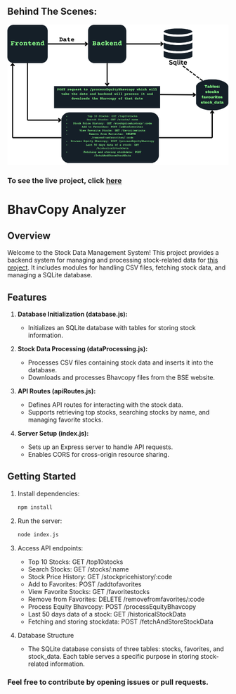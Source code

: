 ## Behind The Scenes:
   ![DataFlow Diagram](/DataFLow.png)

### To see the live project, click [here](https://newbse.vercel.app/)

# BhavCopy Analyzer

## Overview

Welcome to the Stock Data Management System! This project provides a backend system for managing and processing stock-related data for [this project](https://newbse.vercel.app/). It includes modules for handling CSV files, fetching stock data, and managing a SQLite database.

## Features

1. **Database Initialization (database.js):**
   - Initializes an SQLite database with tables for storing stock information.

2. **Stock Data Processing (dataProcessing.js):**
   - Processes CSV files containing stock data and inserts it into the database.
   - Downloads and processes Bhavcopy files from the BSE website.

3. **API Routes (apiRoutes.js):**
   - Defines API routes for interacting with the stock data.
   - Supports retrieving top stocks, searching stocks by name, and managing favorite stocks.

4. **Server Setup (index.js):**
   - Sets up an Express server to handle API requests.
   - Enables CORS for cross-origin resource sharing.

## Getting Started

1. Install dependencies:
   ```bash
   npm install
   

2. Run the server:
    ```bash
    node index.js

3. Access API endpoints:
    - Top 10 Stocks: GET /top10stocks
    - Search Stocks: GET /stocks/:name
    - Stock Price History: GET /stockpricehistory/:code
    - Add to Favorites: POST /addtofavorites
    - View Favorite Stocks: GET /favoritestocks
    - Remove from Favorites: DELETE /removefromfavorites/:code
    - Process Equity Bhavcopy: POST /processEquityBhavcopy
    - Last 50 days data of a stock: GET /historicalStockData
    - Fetching and storing stockdata: POST /fetchAndStoreStockData

5. Database Structure
    - The SQLite database consists of three tables: stocks, favorites, and stock_data. Each table serves a specific purpose in storing stock-related information.


### Feel free to contribute by opening issues or pull requests.
